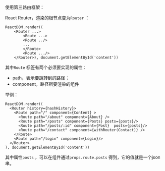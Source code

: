使用第三路由框架：

React Router，渲染的根节点变为`Router` ：

```react
ReactDOM.render((
    <Router ...>
        <Route ...>
        <Route ../>
        ...
        </Route>
        <Route .../>
    </Router>), document.getElementById('content'))
```

其中`Route` 标签有两个必须要实现的属性：

* path，表示要跳转到的路径；
* component，路径所要渲染的组件

举例：

```react
ReactDOM.render((
  <Router history={hashHistory}>
    <Route path="/" component={Content} >
      <Route path="/about" component={About} />
      <Route path="/posts" component={Posts} posts={posts}/>
      <Route path="/posts/:id" component={Post}  posts={posts}/>
      <Route path="/contact" component={withRouter(Contact)} />
    </Route>
    <Route path="/login" component={Login}/>
  </Router>
), document.getElementById('content'))
```

其中属性`posts` ，可以在组件通过`props.route.posts` 得到，它的值就是一个json串。

